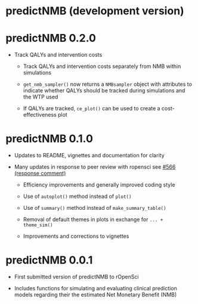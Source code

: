 # predictNMB (development version)

# predictNMB 0.2.0

* Track QALYs and intervention costs
  
  * Track QALYs and intervention costs separately from NMB within simulations
  
  * `get_nmb_sampler()` now returns a `NMBsampler` object with attributes to 
    indicate whether QALYs should be tracked during simulations and the WTP used
  
  * If QALYs are tracked, `ce_plot()` can be used to create a cost-effectiveness
    plot

# predictNMB 0.1.0

* Updates to README, vignettes and documentation for clarity

* Many updates in response to peer review with ropensci see [#566 (response comment)](https://github.com/ropensci/software-review/issues/566#issuecomment-1489580791)

  * Efficiency improvements and generally improved coding style
  
  * Use of `autoplot()` method instead of `plot()`
  
  * Use of `summary()` method instead of `make_summary_table()`
  
  * Removal of default themes in plots in exchange for `... + theme_sim()`
  
  * Improvements and corrections to vignettes


# predictNMB 0.0.1

* First submitted version of predictNMB to rOpenSci

* Includes functions for simulating and evaluating clinical prediction models 
  regarding their the estimated Net Monetary Benefit (NMB)
